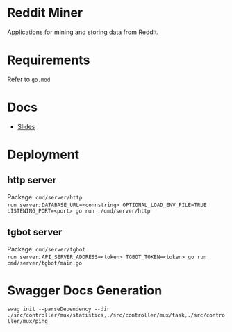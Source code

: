 # Reddit Miner
Applications for mining and storing data from Reddit.

# Requirements

Refer to `go.mod`

# Docs
- [Slides](https://docs.google.com/presentation/d/1m9q9mTnbAbfRuMqWFxH7f2i_wa83noimrTO5_gDSg8I/edit?slide=id.g36c2cab8088_0_0#slide=id.g36c2cab8088_0_0)

# Deployment
## http server
Package: `cmd/server/http`\
`run server`: `DATABASE_URL=<connstring> OPTIONAL_LOAD_ENV_FILE=TRUE LISTENING_PORT=<port> go run ./cmd/server/http`

## tgbot server
Package: `cmd/server/tgbot`\
`run server`: `API_SERVER_ADDRESS=<token> TGBOT_TOKEN=<token> go run cmd/server/tgbot/main.go`

# Swagger Docs Generation
`swag init --parseDependency --dir ./src/controller/mux/statistics,./src/controller/mux/task,./src/controller/mux/ping`
